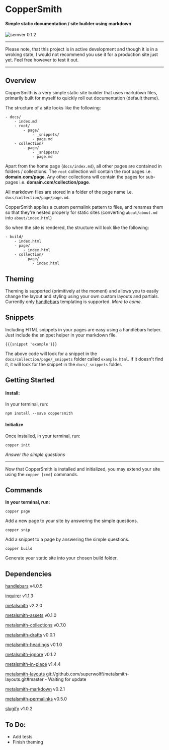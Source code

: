 # CopperSmith
#### Simple static documentation / site builder using markdown
![semver 0.1.2](https://img.shields.io/badge/semver-0.1.2-green.svg)

---

Please note, that this project is in active development and though it is in a wroking state, I would not recommend you use it for a production site just yet. Feel free however to test it out.

---

## Overview

CopperSmith is a very simple static site builder that uses markdown files, primarily built for myself to quickly roll out documentation (default theme).

The structure of a site looks like the following:

```
- docs/
    - index.md
    - root/
        - page/
            - _snippets/
            - page.md
    - collection/
        - page/
            - _snippets/
            - page.md
```

Apart from the home page (`docs/index.md`), all other pages are contained in folders / collections. The `root` collection will contain the root pages i.e. **domain.com/page**. Any other collections will contain the pages for sub-pages i.e. **domain.com/collection/page**.

All markdown files are stored in a folder of the page name i.e. `docs/collection/page/page.md`.

CopperSmith applies a custom permalink pattern to files, and renames them so that they're nested properly for static sites (converting `about/about.md` into `about/index.html`)

So when the site is rendered, the structure will look like the following:

```
- build/
    - index.html
    - page/
        - index.html
    - collection/
        - page/
            - index.html
```

## Theming

Theming is supported (primitively at the moment) and allows you to easily change the layout and styling using your own custom layouts and partials. Currently only [handlebars](http://handlebarsjs.com/) templating is supported. _More to come._

## Snippets

Including HTML snippets in your pages are easy using a handlebars helper. Just include the snippet helper in your markdown file.

```
{{{snippet 'example'}}}
```

The above code will look for a snippet in the `docs/collection/page/_snippets` folder called `example.html`. If it doesn't find it, it will look for the snippet in the `docs/_snippets` folder.

## Getting Started

#### Install:

In your terminal, run:
```
npm install --save coppersmith
```

#### Initialize

Once installed, in your terminal, run:

```
copper init
```

_Answer the simple questions_

---

Now that CopperSmith is installed and initialized, you may extend your site using the `copper [cmd]` commands.

## Commands

**In your terminal, run:**

```
copper page
```

Add a new page to your site by answering the simple questions.

```
copper snip
```

Add a snippet to a page by answering the simple questions.

```
copper build
```

Generate your static site into your chosen build folder.

## Dependencies

[handlebars](https://www.npmjs.com/package/handlebars) v4.0.5

[inquirer](https://www.npmjs.com/package/inquirer) v1.1.3

[metalsmith](https://www.npmjs.com/package/metalsmith) v2.2.0

[metalsmith-assets](https://www.npmjs.com/package/metalsmith-assets) v0.1.0

[metalsmith-collections](https://www.npmjs.com/package/metalsmith-collections) v0.7.0

[metalsmith-drafts](https://www.npmjs.com/package/metalsmith-drafts) v0.0.1

[metalsmith-headings](https://www.npmjs.com/package/metalsmith-headings) v0.1.0

[metalsmith-ignore](https://www.npmjs.com/package/metalsmith-ignore) v0.1.2

[metalsmith-in-place](https://www.npmjs.com/package/metalsmith-in-place) v1.4.4

[metalsmith-layouts](https://www.npmjs.com/package/metalsmith-layouts) git://github.com/superwolff/metalsmith-layouts.git#master - Waiting for update

[metalsmith-markdown](https://www.npmjs.com/package/metalsmith-markdown) v0.2.1

[metalsmith-permalinks](https://www.npmjs.com/package/metalsmith-permalinks) v0.5.0

[slugify](https://www.npmjs.com/package/slugify) v1.0.2
    
## To Do:

* Add tests
* Finish theming
